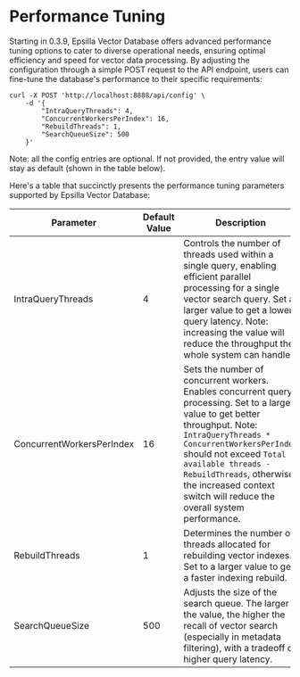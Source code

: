 # Performance Tuning

Starting in 0.3.9, Epsilla Vector Database offers advanced performance tuning options to cater to diverse operational needs, ensuring optimal efficiency and speed for vector data processing. By adjusting the configuration through a simple POST request to the API endpoint, users can fine-tune the database's performance to their specific requirements:

```
curl -X POST 'http://localhost:8888/api/config' \
    -d '{
        "IntraQueryThreads": 4,
        "ConcurrentWorkersPerIndex": 16,
        "RebuildThreads": 1,
        "SearchQueueSize": 500
    }'
```

Note: all the config entries are optional. If not provided, the entry value will stay as default (shown in the table below).

Here's a table that succinctly presents the performance tuning parameters supported by Epsilla Vector Database:

<table><thead><tr><th width="260">Parameter</th><th width="134">Default Value</th><th>Description</th></tr></thead><tbody><tr><td>IntraQueryThreads</td><td>4</td><td>Controls the number of threads used within a single query, enabling efficient parallel processing for a single vector search query. Set a larger value to get a lower query latency. Note: increasing the value will reduce the throughput the whole system can handle.</td></tr><tr><td>ConcurrentWorkersPerIndex</td><td>16</td><td>Sets the number of concurrent workers. Enables concurrent query processing. Set to a larger value to get better throughput. Note: <code>IntraQueryThreads * ConcurrentWorkersPerIndex</code> should not exceed <code>Total available threads - RebuildThreads</code>, otherwise the increased context switch will reduce the overall system performance.</td></tr><tr><td>RebuildThreads</td><td>1</td><td>Determines the number of threads allocated for rebuilding vector indexes. Set to a larger value to get a faster indexing rebuild.</td></tr><tr><td>SearchQueueSize</td><td>500</td><td>Adjusts the size of the search queue. The larger the value, the higher the recall of vector search (especially in metadata filtering), with a tradeoff of higher query latency.</td></tr></tbody></table>

